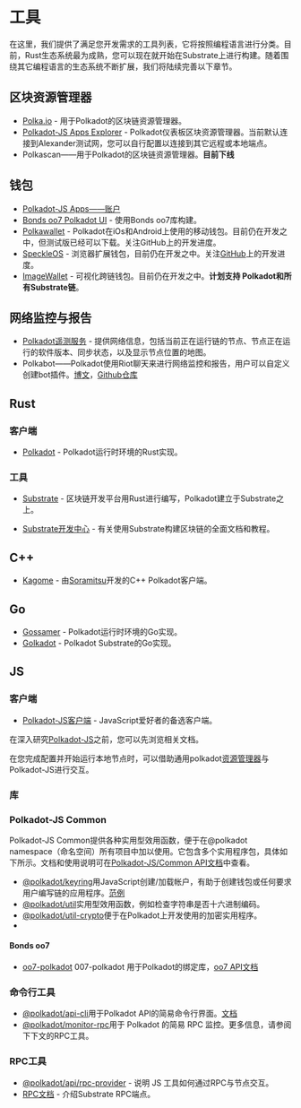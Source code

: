 # 工具

在这里，我们提供了满足您开发需求的工具列表，它将按照编程语言进行分类。目前，Rust生态系统最为成熟，您可以现在就开始在Substrate上进行构建。随着围绕其它编程语言的生态系统不断扩展，我们将陆续完善以下章节。

## 区块资源管理器

- [Polka.io](https://polka.io) - 用于Polkadot的区块链资源管理器。
- [Polkadot-JS Apps Explorer](https://polkadot.js.org/apps/#/explorer) - Polkadot仪表板区块资源管理器。当前默认连接到Alexander测试网，您可以自行配置以连接到其它远程或本地端点。
- Polkascan——用于Polkadot的区块链资源管理器。**目前下线**

## 钱包

- [Polkadot-JS Apps——账户](https://polkadot.js.org/apps/#/accounts)
- [Bonds oo7 Polkadot UI](https://github.com/paritytech/substrate-ui) - 使用Bonds oo7库构建。
- [Polkawallet](https://polkawallet.io/) - Polkadot在iOs和Android上使用的移动钱包。目前仍在开发之中，但测试版已经可以下载。关注GitHub上的开发进度。
- [SpeckleOS](https://www.speckleos.io/) - 浏览器扩展钱包，目前仍在开发之中。关注[GitHub]()上的开发进度。
- [ImageWallet](https://www.reddit.com/r/dot/comments/ah3py1/introducing_alpha_version_of_httpsimagewalletio/) - 可视化跨链钱包。目前仍在开发之中。**计划支持 Polkadot和所有Substrate链**。

 

## 网络监控与报告

- [Polkadot遥测服务](https://telemetry.polkadot.io/) - 提供网络信息，包括当前正在运行链的节点、节点正在运行的软件版本、同步状态，以及显示节点位置的地图。
- Polkabot——Polkadot使用Riot聊天来进行网络监控和报告，用户可以自定义创建bot插件。[博文](https://medium.com/polkadot-network/polkabot-a3dba18c20c8)，[Github仓库](https://gitlab.com/Polkabot/polkabot)

## Rust

### 客户端

- [Polkadot](https://github.com/paritytech/polkadot) - Polkadot运行时环境的Rust实现。

### 工具

- [Substrate](https://github.com/paritytech/substrate) - 区块链开发平台用Rust进行编写，Polkadot建立于Substrate之上。

- [Substrate开发中心](https://docs.substrate.dev) - 有关使用Substrate构建区块链的全面文档和教程。

## C++

- [Kagome](https://github.com/soramitsu/kagome) - 由[Soramitsu](https://github.com/soramitsu)开发的C++ Polkadot客户端。

## Go

- [Gossamer](https://github.com/ChainSafe/gossamer) - Polkadot运行时环境的Go实现。
- [Golkadot](https://github.com/opennetsys/golkadot) - Polkadot Substrate的Go实现。

## JS

### 客户端

- [Polkadot-JS客户端](https://github.com/polkadot-js/client) - JavaScript爱好者的备选客户端。

在深入研究[Polkadot-JS](https://polkadot.js.org)之前，您可以先浏览相关文档。

在您完成配置并开始运行本地节点时，可以借助通用polkadot[资源管理器](https://polkadot.js.org/apps/#/explorer)与Polkadot-JS进行交互。


### 库

### Polkadot-JS Common

Polkadot-JS Common提供各种实用型效用函数，便于在@polkadot namespace（命名空间）所有项目中加以使用。它包含多个实用程序包，具体如下所示。文档和使用说明可在[Polkadot-JS/Common API文档](https://polkadot.js.org/common/)中查看。

- [@polkadot/keyring](https://polkadot.js.org/common/keyring/)用JavaScript创建/加载帐户，有助于创建钱包或任何要求用户编写链的应用程序。[范例](https://polkadot.js.org/common/examples/keyring/)
- [@polkadot/util](https://polkadot.js.org/common/util/)实用型效用函数，例如检查字符串是否十六进制编码。
- [@polkadot/util-crypto](https://polkadot.js.org/common/util-crypto/)便于在Polkadot上开发使用的加密实用程序。
- 
#### Bonds oo7

- [oo7-polkadot](https://github.com/polkadot-js/oo7-polkadot) 007-polkadot 用于Polkadot的绑定库，[oo7 API文档](https://paritytech.github.io/oo7/)

 
### 命令行工具

- [@polkadot/api-cli](https://github.com/polkadot-js/tools/tree/master/packages/api-cli)用于Polkadot API的简易命令行界面。[文档](https://polkadot.js.org/api/api/)
- [@polkadot/monitor-rpc](https://github.com/polkadot-js/tools/tree/master/packages/monitor-rpc)用于 Polkadot 的简易 RPC 监控。更多信息，请参阅下下文的RPC工具。


### RPC工具

- [@polkadot/api/rpc-provider](https://github.com/polkadot-js/api/tree/master/packages/rpc-provider) - 说明 JS 工具如何通过RPC与节点交互。
- [RPC文档](https://polkadot.js.org/api/METHODS_RPC.html) - 介绍Substrate RPC端点。